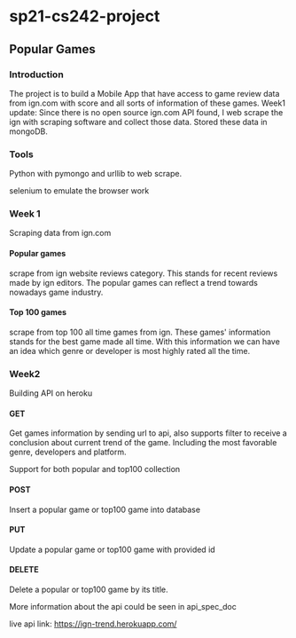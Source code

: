 # sp21-cs242-project
## Popular Games

### Introduction
The project is to build a Mobile App that have access to game
review data from ign.com with score and all sorts of information of
these games.
Week1 update:
Since there is no open source ign.com API found, I web scrape the ign
with scraping software and collect those data.
Stored these data in mongoDB.

### Tools
Python with pymongo and urllib to web scrape.

selenium to emulate the browser work

### Week 1 
Scraping data from ign.com

#### Popular games
scrape from ign website reviews category. This stands for recent reviews made
by ign editors. The popular games can reflect a trend towards nowadays game industry.

#### Top 100 games
scrape from top 100 all time games from ign. These games' information stands for the best
game made all time. With this information we can have an idea which genre or developer is most highly
rated all the time.

### Week2
Building API on heroku

#### GET
Get games information by sending url to api, also supports filter to receive a
conclusion about current trend of the game. Including the most favorable genre, developers and platform.

Support for both popular and top100 collection

#### POST 
Insert a popular game or top100 game into database

#### PUT
Update a popular game or top100 game with provided id

#### DELETE
Delete a popular or top100 game by its title.

More information about the api could be seen in api_spec_doc

live api link: https://ign-trend.herokuapp.com/
